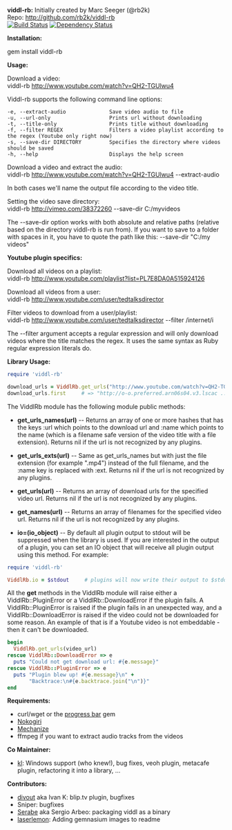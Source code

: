 __viddl-rb:__ 
Initially created by Marc Seeger (@rb2k)  
Repo: http://github.com/rb2k/viddl-rb  
[![Build Status](https://secure.travis-ci.org/rb2k/viddl-rb.png)](http://travis-ci.org/rb2k/viddl-rb) [![Dependency Status](https://gemnasium.com/rb2k/viddl-rb.png)](https://gemnasium.com/rb2k/viddl-rb)

__Installation:__

gem install viddl-rb

__Usage:__

Download a video:  
    viddl-rb http://www.youtube.com/watch?v=QH2-TGUlwu4

Viddl-rb supports the following command line options:
```
-e, --extract-audio              Save video audio to file
-u, --url-only                   Prints url without downloading
-t, --title-only                 Prints title without downloading
-f, --filter REGEX               Filters a video playlist according to the regex (Youtube only right now)
-s, --save-dir DIRECTORY         Specifies the directory where videos should be saved
-h, --help                       Displays the help screen
```

Download a video and extract the audio:  
    viddl-rb http://www.youtube.com/watch?v=QH2-TGUlwu4 --extract-audio 

In both cases we'll name the output file according to the video title.

Setting the video save directory:  
    viddl-rb http://vimeo.com/38372260 --save-dir C:/myvideos

The --save-dir option works with both absolute and relative paths (relative based on the directory viddl-rb is run from).
If you want to save to a folder with spaces in it, you have to quote the path like this: --save-dir "C:/my videos"

__Youtube plugin specifics:__  

Download all videos on a playlist:  
    viddl-rb http://www.youtube.com/playlist?list=PL7E8DA0A515924126

Download all videos from a user:  
    viddl-rb http://www.youtube.com/user/tedtalksdirector

Filter videos to download from a user/playlist:  
    viddl-rb http://www.youtube.com/user/tedtalksdirector --filter /internet/i

The --filter argument accepts a regular expression and will only download videos where the title matches the regex.
It uses the same syntax as Ruby regular expression literals do.

__Library Usage:__

```ruby
require 'viddl-rb'

download_urls = ViddlRb.get_urls("http://www.youtube.com/watch?v=QH2-TGUlwu4")
download_urls.first     # => "http://o-o.preferred.arn06s04.v3.lscac ..."
```

The ViddlRb module has the following module public methods:

* __get_urls_names(url)__
-- Returns an array of one or more hashes that has the keys :url which
points to the download url and :name which points to the name 
(which is a filename safe version of the video title with a file extension).
Returns nil if the url is not recognized by any plugins.

* __get_urls_exts(url)__
-- Same as get_urls_names but with just the file extension (for example ".mp4")
instead of the full filename, and the :name key is replaced with :ext.
Returns nil if the url is not recognized by any plugins.

* __get_urls(url)__
-- Returns an array of download urls for the specified video url.
Returns nil if the url is not recognized by any plugins.

* __get_names(url)__
-- Returns an array of filenames for the specified video url.
Returns nil if the url is not recognized by any plugins.

* __io=(io_object)__
-- By default all plugin output to stdout will be suppressed when the library is used.
If you are interested in the output of a plugin, you can set an IO object that
will receive all plugin output using this method. For example:

```ruby
require 'viddl-rb'

ViddlRb.io = $stdout     # plugins will now write their output to $stdout
```

All the __get__ methods in the ViddlRb module will raise either a ViddlRb::PluginError or a ViddlRb::DownloadError if the plugin fails. 
A ViddlRb::PluginError is raised if the plugin fails in an unexpected way, and a ViddlRb::DownloadError is raised if the video could not be downloaded for some reason. 
An example of that is if a Youtube video is not embeddable - then it can't be downloaded.

```ruby
begin
  ViddlRb.get_urls(video_url)
rescue ViddlRb::DownloadError => e
  puts "Could not get download url: #{e.message}"
rescue ViddlRb::PluginError => e
  puts "Plugin blew up! #{e.message}\n" +
       "Backtrace:\n#{e.backtrace.join("\n")}"
end
```

__Requirements:__

* curl/wget or the [progress bar](http://github.com/nex3/ruby-progressbar/) gem  
* [Nokogiri](http://nokogiri.org/)
* [Mechanize](http://mechanize.rubyforge.org/)
* ffmpeg if you want to extract audio tracks from the videos

__Co Maintainer:__
* [kl](https://github.com/kl): Windows support (who knew!), bug fixes, veoh plugin, metacafe plugin, refactoring it into a library, ...

__Contributors:__  
* [divout](https://github.com/divout) aka Ivan K: blip.tv plugin, bugfixes
* Sniper: bugfixes
* [Serabe](https://github.com/Serabe) aka Sergio Arbeo: packaging viddl as a binary
* [laserlemon](https://github.com/laserlemon): Adding gemnasium images to readme

